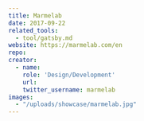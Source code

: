 ```yaml
---
title: Marmelab
date: 2017-09-22
related_tools:
  - tool/gatsby.md
website: https://marmelab.com/en
repo:
creator:
  - name:
    role: 'Design/Development'
    url:
    twitter_username: marmelab
images:
  - "/uploads/showcase/marmelab.jpg"
---
```

